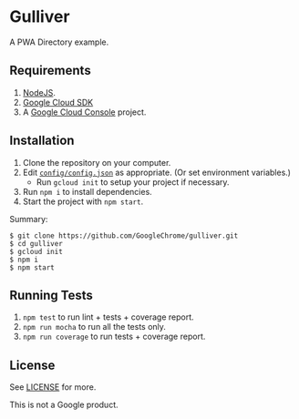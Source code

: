 # Gulliver

A PWA Directory example.

## Requirements

1. [NodeJS](https://nodejs.org). 
1. [Google Cloud SDK](https://cloud.google.com/sdk/)
1. A [Google Cloud Console](https://console.cloud.google.com/) project.

## Installation

1. Clone the repository on your computer.
1. Edit [`config/config.json`](config/config.json) as appropriate. (Or set environment variables.)
    * Run `gcloud init` to setup your project if necessary.
1. Run `npm i` to install dependencies.
1. Start the project with `npm start`.

Summary:

```shell
$ git clone https://github.com/GoogleChrome/gulliver.git
$ cd gulliver
$ gcloud init
$ npm i
$ npm start
```

## Running Tests

1. `npm test` to run lint + tests + coverage report.
2. `npm run mocha` to run all the tests only.
3. `npm run coverage` to run tests + coverage report.

## License

See [LICENSE](./LICENSE) for more.

This is not a Google product.
